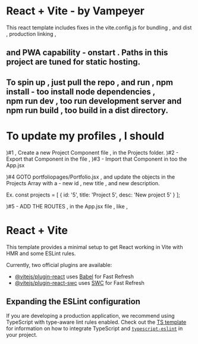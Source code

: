 
# React + Vite - by Vampeyer 

This react template includes fixes in the vite.config.js
for bundling , and dist , production linking ,   

and PWA capability - onstart . 
Paths in this project are tuned for static hosting. 
--------------------------------------------

To spin up , just pull the repo , and run , 
npm install - too install node dependencies ,  
npm run dev , too run development server and 
npm run build , too build in a dist directory. 
--------------------------------------------

# To update my profiles , I should 
 )#1 , Create a new Project Component file , in the Projects folder. 
 )#2 - Export that Component in the file ,
 )#3 - Import that Component in too the App.jsx

 )#4  GOTO portfoliopages/Portfolio.jsx , 
    and update the objects in the Projects Array 
    with a 
    - new id , new title , and new description.

   Ex. const projects = [
    { id: '5', title: 'Project 5', desc: 'New project 5' }
  ]; 

  )#5  - ADD THE ROUTES , in the App.jsx file , like  , 
         <!-- <Route path="/project/5" element={<Project5 />} /> -->











# React + Vite

This template provides a minimal setup to get React working in Vite with HMR and some ESLint rules.

Currently, two official plugins are available:

- [@vitejs/plugin-react](https://github.com/vitejs/vite-plugin-react/blob/main/packages/plugin-react) uses [Babel](https://babeljs.io/) for Fast Refresh
- [@vitejs/plugin-react-swc](https://github.com/vitejs/vite-plugin-react/blob/main/packages/plugin-react-swc) uses [SWC](https://swc.rs/) for Fast Refresh

## Expanding the ESLint configuration

If you are developing a production application, we recommend using TypeScript with type-aware lint rules enabled. Check out the [TS template](https://github.com/vitejs/vite/tree/main/packages/create-vite/template-react-ts) for information on how to integrate TypeScript and [`typescript-eslint`](https://typescript-eslint.io) in your project.
